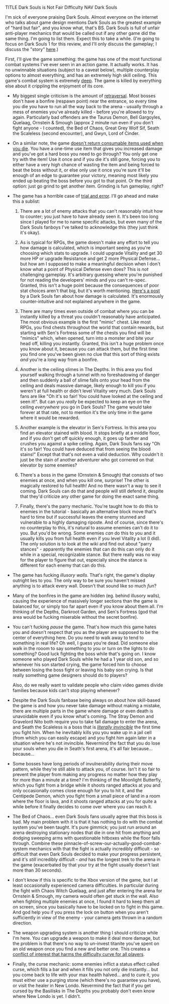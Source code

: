 TITLE Dark Souls is Not Fair Difficulty
NAV Dark Souls

I'm sick of everyone praising Dark Souls. Almost everyone on the internet who talks about game design mentions Dark Souls as the greatest example of "hard but fair", and you know what, that's BS. Dark Souls is full of unfair anti-player mechanics that would be called out if any other game did the same thing. I'm going to list them. Expect this to take a while. (I'm going to focus on Dark Souls 1 for this review, and I'll only discuss the gameplay; I discuss the "story" [here](dark_souls_story).)

First, I'll give the game something: the game has one of the most functional combat systems I've ever seen in an action game. It actually works. It has no unwinnable situations (subject to a caveat below), multiple counterplay options to almost everything, and has an extremely high skill ceiling. This game's combat system is extremely [deep](/game_design/depth). The game is killed by everything else about it crippling the enjoyment of its core.

* My biggest single criticism is the amount of [retraversal](/game_design/saving). Most bosses don't have a bonfire (respawn point) near the entrance, so every time you die you have to run all the way back to the arena - usually through a mess of enemies you've already killed - before you're allowed to try again. Particularly bad offenders are the Taurus Demon, Bell Gargoyles, Quelaag, Ornstein & Smough (approx 2 minute run even if you don't fight anyone - I counted), the Bed of Chaos, Great Grey Wolf Sif, Seath the Scaleless (second encounter), and Gwyn, Lord of Cinder.

* On a similar note, the game [doesn't return consumable items used when you die](/game_design/punishment). You have a one-time use item that gives you increased damage and you've got a hard boss you need to go through? You only get one try with the item! Use it once and if you die it's still gone, forcing you to either have a very high chance of wasting the item and being forced to beat the boss without it, or else only use it once you're sure it'll be enough of an edge to guarantee your victory, meaning most likely you ended up beating the boss before you got to that point. Or the third option: just go grind to get another item. Grinding is fun gameplay, right?

* The game has a horrible case of [trial and error](/game_design/trial_and_error). I'll go ahead and make this a sublist:

	1. There are a lot of enemy attacks that you can't reasonably intuit how to counter; you just have to have already seen it. It's been too long since I played for me to name specific attacks, but even many of the Dark Souls fanboys I've talked to acknowledge this (they just think it's okay).

	2. As is typical for RPGs, the game doesn't make any effort to tell you how damage is calculated, which is important seeing as you're choosing which stats to upgrade. I could upgrade Vitality and get 30 more HP or upgrade Resistance and get 2 more Physical Defense... but how am I supposed to make a meaningful decision when I don't know what a point of Physical Defense even does? This is *not* challenging gameplay. It's arbitrary guessing where you're punished for not reading the developers' minds and you can't re-spec. Granted, this isn't a huge point because the consequences of poor stat choices aren't that big, but it's worth mentioning. [Here's a post](https://tl.net/blogs/396507-dark-souls-stats-i-damage-formula-and-analysis) by a Dark Souls fan about how damage is calculated. It's enormously counter-intuitive and not explained anywhere in the game.

	3. There are many times even outside of combat where you can be instantly killed by a threat you couldn't reasonably have anticipated. The most obvious example is the first "mimic" chest. Like most RPGs, you find chests throughout the world that contain rewards, but starting with Sen's Fortress some of the chests you find will be "mimics" which, when opened, turn into a monster and bite your head off, killing you instantly. Granted, this isn't a huge problem once you know about it, because you can attack them, but the first time you find one you've been given no clue that this sort of thing exists *and* you're a long way from a bonfire.

	4. Another is the ceiling slimes in The Depths. In this area you find yourself walking through a tunnel with no foreshadowing of danger and then suddenly a ball of slime falls onto your head from the ceiling and deals massive damage, likely enough to kill you if you weren't at full health or didn't level Vitality very much. Dark Souls fans are like "Oh it's so fair! You could have looked at the ceiling and seen it!". But can you *really* be expected to keep an eye on the ceiling *everywhere* you go in Dark Souls? The game would take forever at that rate, not to mention it's the only time in the game where it would be rewarded.

	5. Another example is the elevator in Sen's Fortress. In this area you find an elevator stained with blood. It stops briefly at a middle floor, and if you don't get off quickly enough, it goes up farther and crushes you against a spike ceiling. Again, Dark Souls fans say "Oh it's so fair! You could have deduced that from seeing the blood stains!" Except that that's not even a valid deduction. Why couldn't it just be the stain of another adventurer who got cornered on that elevator by some enemies?<!--In fact, doesn't that <i>better</i> explain why his body isn't there, since it explains how he was found?-->

	6. There's a boss in the game (Ornstein & Smough) that consists of two enemies at once, and when you kill one, surprise! The other is magically restored to full health! And no there wasn't a way to see it coming. Dark Souls can do that and people will still defend it, despite that they'd criticize any other game for doing the exact same thing.

	7. Finally, there's the parry mechanic. You're taught how to do this to enemies in the tutorial - basically an alternative block move that's hard to time but if successful leaves the enemy stunned and vulnerable to a highly damaging riposte. And of course, since there's no counterplay to this, it's natural to assume enemies can't do it to you. But you'd be wrong. Some enemies *can* do this to you and it usually kills you from full health even if you level Vitality a lot (I did). The only solution is to look at the wiki and find out about "parry stances" - apparently the enemies that can do this can only do it while in a special, recognizable stance. But there really was no way for the player to figure that out, especially since the stance is different for each enemy that can do this.

<!--
The bloodstain system is another thing worth noting for the way it damages the player experience. When you die, you leave your souls behind, and if you get back there without dying again, you can recover them; but if you die while they're still out there they're gone forever. And while you can use a homeward bone from the arena to return to the bonfire after recovering your souls, homeward bones are a limited item and take time to use, making them hard to find a window for in many boss fights.
-->

* The game has fucking *illusory walls*. That's right, the game's display outright lies to you. The only way to be sure you haven't missed anything is to attack every wall. Doesn't that sound like so much *fun*?

* Many of the bonfires in the game are hidden (eg. behind illusory walls), causing the experience of massively longer sections than the game is balanced for, or simply too far apart even if you know about them all. I'm thinking of the Depths, Darkroot Garden, and Sen's Fortress (god that area would be fucking miserable without the secret bonfire).

* You can't fucking *pause* the game. That's how much this game hates you and doesn't respect that you as the player are supposed to be the center of everything here. <!--Even though the problem itself is small the symbolic insult is enormous.--> Do you need to walk away to tend to something in real life? Oh well, I guess you're dead. Did someone else walk in the rooom to say something to you or turn on the lights to do something? Good luck fighting the boss while that's going on. I know someone who played Dark Souls while he had a 1 year old son, and so whenever his son started crying, the game forced him to choose between losing the boss fight or leaving his baby son crying. Is that really something game designers should do to players?

	Also, do we really want to validate people who claim video games divide families because kids can't stop playing whenever?

* Despite the Dark Souls fanbase being always on about how skill-based the game is and how you never take damage without making a mistake, there are multiple parts in the game where damage or even death is unavoidable even if you know what's coming. The Stray Demon and Gravelord Nito both require you to take fall damage to enter the arena, and Seath the Scaleless is a boss that is [*literally invincible*](https://darksouls.wiki.fextralife.com/Seath+the+Scaleless) the first time you fight him. When he inevitably kills you you wake up in a jail cell (from which you can easily escape) and you fight him again later in a situation where he's not invincible. Nevermind the fact that you do lose your souls when you die in Seath's first arena, it's all fair because... because...

<!--Dirty boss fight design.-->
* Some bosses have long periods of invulnerability during their move pattern, while they're still able to attack you, of course. Isn't it so fair to prevent the player from making any progress no matter how they play for more than a minute at a time? I'm thinking of the Moonlight Butterfly, which you fight from a bridge while it shoots ranged attacks at you and only occasionally comes close enough for you to hit it, and the Centipede Demon, which you fight from a small piece of land in a room where the floor is lava, and it shoots ranged attacks at you for quite a while before it finally decides to come over where you can reach it.

* The Bed of Chaos... even Dark Souls fans usually agree that this boss is bad. My main problem with it is that it has nothing to do with the combat system you've been taught. It's pure gimmick; you just run around an arena destroying stationary nodes that die in one hit from anything and dodging sweeping arms with questionable hitboxes while the floor falls through. Combine these pinnacle-of-screw-our-actually-good-combat-system mechanics with that the fight is actually incredibly difficult - so difficult that even Dark Souls decided to make your progress persistent, and it's *still* incredibly difficult - *and* has the longest trek to the arena in the game (exacerbated by that your try at the fight usually doesn't last more than 30 seconds).

* I don't know if this is specific to the Xbox version of the game, but I at least occasionally experienced camera difficulties. In particular during the fight with Chaos Witch Quelaag, and just after entering the arena for Ornstein & Smough, my camera would often get stuck in the wall. Also when fighting multiple enemies at once, I found it hard to keep them all on screen, since you basically have to be locked on to fight in this game. And god help you if you press the lock on button when you aren't sufficiently in view of the enemy - your camera gets thrown in a random direction.

* The weapon upgrading system is another thing I should criticize while I'm here. You can upgrade a weapon to make it deal more damage, but the problem is that there's no way to un-invest titanite you've spent on an old weapon once you find a new and better one. This creates a [conflict of interest that harms the difficulty curve for all players](/game_design/forking_interests).

* Finally, the curse mechanic: some enemies inflict a status effect called curse, which fills a bar and when it fills you not only die instantly... but you come back to life with your max health halved... and to cure it, you must either use a purging stone (which there's no guarantee you have), or visit the healer in New Londo. Nevermind the fact that if you get cursed by the Basilisks in The Depths you probably don't even know where New Londo is yet. I didn't.
